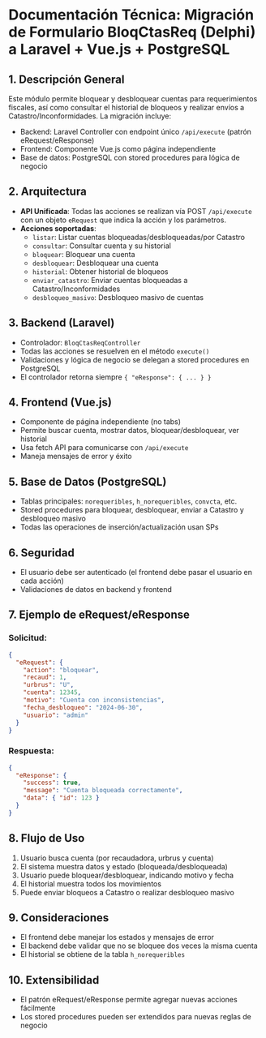 # Documentación Técnica: Migración de Formulario BloqCtasReq (Delphi) a Laravel + Vue.js + PostgreSQL

## 1. Descripción General
Este módulo permite bloquear y desbloquear cuentas para requerimientos fiscales, así como consultar el historial de bloqueos y realizar envíos a Catastro/Inconformidades. La migración incluye:
- Backend: Laravel Controller con endpoint único `/api/execute` (patrón eRequest/eResponse)
- Frontend: Componente Vue.js como página independiente
- Base de datos: PostgreSQL con stored procedures para lógica de negocio

## 2. Arquitectura
- **API Unificada**: Todas las acciones se realizan vía POST `/api/execute` con un objeto `eRequest` que indica la acción y los parámetros.
- **Acciones soportadas**:
  - `listar`: Listar cuentas bloqueadas/desbloqueadas/por Catastro
  - `consultar`: Consultar cuenta y su historial
  - `bloquear`: Bloquear una cuenta
  - `desbloquear`: Desbloquear una cuenta
  - `historial`: Obtener historial de bloqueos
  - `enviar_catastro`: Enviar cuentas bloqueadas a Catastro/Inconformidades
  - `desbloqueo_masivo`: Desbloqueo masivo de cuentas

## 3. Backend (Laravel)
- Controlador: `BloqCtasReqController`
- Todas las acciones se resuelven en el método `execute()`
- Validaciones y lógica de negocio se delegan a stored procedures en PostgreSQL
- El controlador retorna siempre `{ "eResponse": { ... } }`

## 4. Frontend (Vue.js)
- Componente de página independiente (no tabs)
- Permite buscar cuenta, mostrar datos, bloquear/desbloquear, ver historial
- Usa fetch API para comunicarse con `/api/execute`
- Maneja mensajes de error y éxito

## 5. Base de Datos (PostgreSQL)
- Tablas principales: `norequeribles`, `h_norequeribles`, `convcta`, etc.
- Stored procedures para bloquear, desbloquear, enviar a Catastro y desbloqueo masivo
- Todas las operaciones de inserción/actualización usan SPs

## 6. Seguridad
- El usuario debe ser autenticado (el frontend debe pasar el usuario en cada acción)
- Validaciones de datos en backend y frontend

## 7. Ejemplo de eRequest/eResponse
### Solicitud:
```json
{
  "eRequest": {
    "action": "bloquear",
    "recaud": 1,
    "urbrus": "U",
    "cuenta": 12345,
    "motivo": "Cuenta con inconsistencias",
    "fecha_desbloqueo": "2024-06-30",
    "usuario": "admin"
  }
}
```
### Respuesta:
```json
{
  "eResponse": {
    "success": true,
    "message": "Cuenta bloqueada correctamente",
    "data": { "id": 123 }
  }
}
```

## 8. Flujo de Uso
1. Usuario busca cuenta (por recaudadora, urbrus y cuenta)
2. El sistema muestra datos y estado (bloqueada/desbloqueada)
3. Usuario puede bloquear/desbloquear, indicando motivo y fecha
4. El historial muestra todos los movimientos
5. Puede enviar bloqueos a Catastro o realizar desbloqueo masivo

## 9. Consideraciones
- El frontend debe manejar los estados y mensajes de error
- El backend debe validar que no se bloquee dos veces la misma cuenta
- El historial se obtiene de la tabla `h_norequeribles`

## 10. Extensibilidad
- El patrón eRequest/eResponse permite agregar nuevas acciones fácilmente
- Los stored procedures pueden ser extendidos para nuevas reglas de negocio

